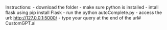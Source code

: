 Instructions:
    - download the folder
    - make sure python is installed
    - intall flask using pip install Flask
    - run the python autoComplete.py
    - access the url: http://127.0.0.1:5000/ 
    - type your query at the end of the url# CustomGPT.ai
